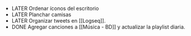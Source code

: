 - LATER Ordenar íconos del escritorio
- LATER Planchar camisas
- LATER Organizar tweets en [[Logseq]].
- DONE Agregar canciones a [[Música - BD]] y actualizar la playlist diaria.